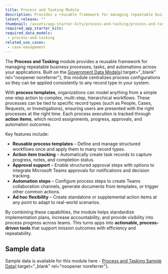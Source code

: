 ```yaml
---
title: Process and Tasking Module
description: Provides a reusable framework for managing repeatable business processes, tasks, and automations across your applications.
latest_release: ""
thumbnail: /assets/app-starter-kits/process-and-tasking/process-and-tasking.png
required_app_starter_kits:
required_data_models:
 - process-and-tasking
related_use_cases:
 - case-management
---
```


The **Process and Tasking** module provides a reusable framework for managing repeatable business processes, tasks, and automations across your applications. Built on the [Government Data Models](https://github.com/microsoft/gov-datamodels){:target="_blank" rel="noopener noreferrer"}, this module centralizes process configurations so they can be applied consistently to any record type in your system.

With **process templates**, organizations can model anything from a simple one-step action to complex, multi-step, hierarchical workflows. These processes can be tied to specific record types (such as People, Cases, Requests, or Investigations), ensuring users are presented with the right processes at the right time. Each process execution is tracked through **action items**, which record assignments, progress, approvals, and automation outcomes.

Key features include:

* **Reusable process templates** – Define and manage structured workflows once and apply them to many record types.
* **Action item tracking** – Automatically create task records to capture progress, notes, and completion status.
* **Approval support** – Enable structured approval steps with options to integrate Microsoft Teams approvals for notifications and decision tracking.
* **Automation steps** – Configure process steps to create Teams collaboration channels, generate documents from templates, or trigger other common actions.
* **Ad hoc flexibility** – Create standalone or supplemental action items at any point to adapt to real-world scenarios.

By combining these capabilities, the module helps standardize implementation plans, increase accountability, and provide visibility into process progress across teams. This turns apps into **actionable, process-driven tools** that support mission outcomes with efficiency and repeatability.

## Sample data

Sample data is available for this module here - [Process and Tasking Sample Data](https://github.com/microsoft/gov-apptemplates/tree/main/federal/process-and-tasking/sample-data){:target="_blank" rel="noopener noreferrer"}.
